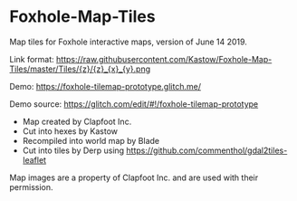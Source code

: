 # Foxhole-Map-Tiles
Map tiles for Foxhole interactive maps, version of June 14 2019.

Link format: 
https://raw.githubusercontent.com/Kastow/Foxhole-Map-Tiles/master/Tiles/{z}/{z}_{x}_{y}.png

Demo: https://foxhole-tilemap-prototype.glitch.me/

Demo source: https://glitch.com/edit/#!/foxhole-tilemap-prototype

 - Map created by Clapfoot Inc.
 - Cut into hexes by Kastow
 - Recompiled into world map by Blade
 - Cut into tiles by Derp using https://github.com/commenthol/gdal2tiles-leaflet

Map images are a property of Clapfoot Inc. and are used with their permission.
